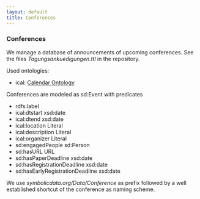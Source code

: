 ```yaml
---
layout: default
title: Conferences
---
```


### Conferences

We manage a database of announcements of upcoming conferences. See the files *Tagungsankuedigungen.ttl* in the repository.

Used ontologies:

-   ical: [Calendar Ontology](http://lov.okfn.org/dataset/lov/details/vocabulary_cal.html)

Conferences are modeled as sd:Event with predicates

-   rdfs:label
-   ical:dtstart xsd:date
-   ical:dtend xsd:date
-   ical:location Literal
-   ical:description Literal
-   ical:organizer Literal
-   sd:engagedPeople sd:Person
-   sd:hasURL URL
-   sd:hasPaperDeadline xsd:date
-   sd:hasRegistrationDeadline xsd:date
-   sd:hasEarlyRegistrationDeadline xsd:date

We use *symbolicdata.org/Data/Conference* as prefix followed by a well established shortcut of the conference as naming scheme.
